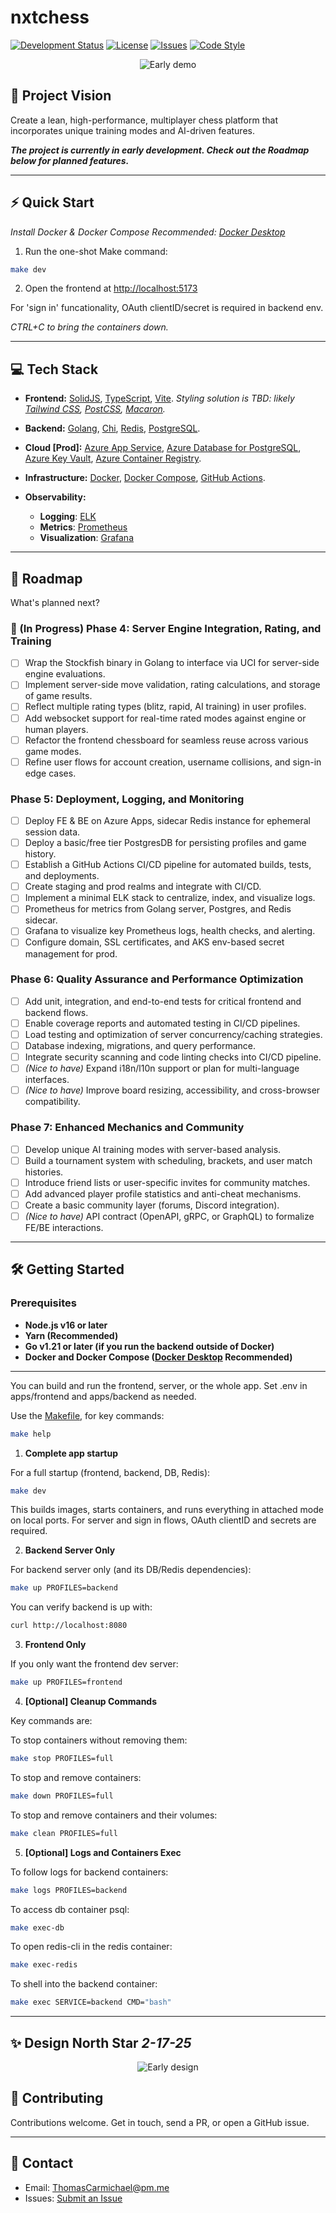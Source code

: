 # nxtchess

[![Development Status](https://img.shields.io/badge/status-under_development-orange)](#)
[![License](https://img.shields.io/github/license/tmcarmichael/nxtchess)](https://github.com/tmcarmichael/nxtchess/blob/main/LICENSE)
[![Issues](https://img.shields.io/github/issues/tmcarmichael/nxtchess)](https://github.com/tmcarmichael/nxtchess/issues)
[![Code Style](https://img.shields.io/badge/code%20style-prettier-ff69b4)](https://prettier.io/docs/en/why-prettier)

<div style="text-align: center;">
  <img src="apps/frontend/public/assets/nxtchess-2-16-25.gif" alt="Early demo" />
</div>

## 🚀 Project Vision

Create a lean, high-performance, multiplayer chess platform that incorporates unique training modes and AI-driven features.

**_The project is currently in early development. Check out the Roadmap below for planned features._**

---

## ⚡️ Quick Start

_Install Docker & Docker Compose Recommended: [Docker Desktop](https://www.docker.com/products/docker-desktop/)_

1. Run the one-shot Make command:

```bash
make dev
```

2. Open the frontend at [http://localhost:5173](http://localhost:5173)

For 'sign in' funcationality, OAuth clientID/secret is required in backend env.

_CTRL+C to bring the containers down._

---

## 💻 Tech Stack

- **Frontend:**
  [SolidJS](https://www.solidjs.com/), [TypeScript](https://www.typescriptlang.org/), [Vite](https://vite.dev/). _Styling solution is TBD: likely [Tailwind CSS](https://tailwindcss.com/), [PostCSS](https://postcss.org/), [Macaron](https://macaron.js.org/docs/styling/)._

- **Backend:**
  [Golang](https://go.dev/), [Chi](https://github.com/go-chi/chi), [Redis](https://redis.io/), [PostgreSQL](https://www.postgresql.org/).

- **Cloud [Prod]:**
  [Azure App Service](https://azure.microsoft.com/en-us/products/app-service/), [Azure Database for PostgreSQL](https://azure.microsoft.com/en-us/products/postgresql/), [Azure Key Vault](https://azure.microsoft.com/en-us/products/key-vault/), [Azure Container Registry](https://azure.microsoft.com/en-us/products/container-registry/).

- **Infrastructure:**
  [Docker](https://www.docker.com/), [Docker Compose](https://docs.docker.com/compose/), [GitHub Actions](https://github.com/features/actions).

- **Observability:**
  - **Logging**: [ELK](https://www.elastic.co/elastic-stack)
  - **Metrics**: [Prometheus](https://prometheus.io/)
  - **Visualization**: [Grafana](https://grafana.com/)

---

## 📜 Roadmap

What's planned next?

### 🚀 (In Progress) Phase 4: Server Engine Integration, Rating, and Training

- [ ] Wrap the Stockfish binary in Golang to interface via UCI for server-side engine evaluations.
- [ ] Implement server-side move validation, rating calculations, and storage of game results.
- [ ] Reflect multiple rating types (blitz, rapid, AI training) in user profiles.
- [ ] Add websocket support for real-time rated modes against engine or human players.
- [ ] Refactor the frontend chessboard for seamless reuse across various game modes.
- [ ] Refine user flows for account creation, username collisions, and sign-in edge cases.

### Phase 5: Deployment, Logging, and Monitoring

- [ ] Deploy FE & BE on Azure Apps, sidecar Redis instance for ephemeral session data.
- [ ] Deploy a basic/free tier PostgresDB for persisting profiles and game history.
- [ ] Establish a GitHub Actions CI/CD pipeline for automated builds, tests, and deployments.
- [ ] Create staging and prod realms and integrate with CI/CD.
- [ ] Implement a minimal ELK stack to centralize, index, and visualize logs.
- [ ] Prometheus for metrics from Golang server, Postgres, and Redis sidecar.
- [ ] Grafana to visualize key Prometheus logs, health checks, and alerting.
- [ ] Configure domain, SSL certificates, and AKS env-based secret management for prod.

### Phase 6: Quality Assurance and Performance Optimization

- [ ] Add unit, integration, and end-to-end tests for critical frontend and backend flows.
- [ ] Enable coverage reports and automated testing in CI/CD pipelines.
- [ ] Load testing and optimization of server concurrency/caching strategies.
- [ ] Database indexing, migrations, and query performance.
- [ ] Integrate security scanning and code linting checks into CI/CD pipeline.
- [ ] _(Nice to have)_ Expand i18n/l10n support or plan for multi-language interfaces.
- [ ] _(Nice to have)_ Improve board resizing, accessibility, and cross-browser compatibility.

### Phase 7: Enhanced Mechanics and Community

- [ ] Develop unique AI training modes with server-based analysis.
- [ ] Build a tournament system with scheduling, brackets, and user match histories.
- [ ] Introduce friend lists or user-specific invites for community matches.
- [ ] Add advanced player profile statistics and anti-cheat mechanisms.
- [ ] Create a basic community layer (forums, Discord integration).
- [ ] _(Nice to have)_ API contract (OpenAPI, gRPC, or GraphQL) to formalize FE/BE interactions.

---

## 🛠️ Getting Started

### Prerequisites

- **Node.js v16 or later**
- **Yarn (Recommended)**
- **Go v1.21 or later (if you run the backend outside of Docker)**
- **Docker and Docker Compose ([Docker Desktop](https://www.docker.com/products/docker-desktop/) Recommended)**

---

You can build and run the frontend, server, or the whole app. Set .env in apps/frontend and apps/backend as needed.

Use the [Makefile](https://github.com/tmcarmichael/nxtchess/blob/main/Makefile), for key commands:

```bash
make help
```

1. **Complete app startup**

For a full startup (frontend, backend, DB, Redis):

```bash
make dev
```

This builds images, starts containers, and runs everything in attached mode on local ports. For server and sign in flows, OAuth clientID and secrets are required.

2. **Backend Server Only**

For backend server only (and its DB/Redis dependencies):

```bash
make up PROFILES=backend
```

You can verify backend is up with:

```bash
curl http://localhost:8080
```

3. **Frontend Only**

If you only want the frontend dev server:

```bash
make up PROFILES=frontend
```

4. **[Optional] Cleanup Commands**

Key commands are:

To stop containers without removing them:

```bash
make stop PROFILES=full
```

To stop and remove containers:

```bash
make down PROFILES=full
```

To stop and remove containers and their volumes:

```bash
make clean PROFILES=full
```

5. **[Optional] Logs and Containers Exec**

To follow logs for backend containers:

```bash
make logs PROFILES=backend
```

To access db container psql:

```bash
make exec-db
```

To open redis-cli in the redis container:

```bash
make exec-redis
```

To shell into the backend container:

```bash
make exec SERVICE=backend CMD="bash"
```

---

## ✨ Design North Star _2-17-25_

<div style="text-align: center;">
  <img src="docs/diagrams/architecture.png" alt="Early design" />
</div>

## 🤝 Contributing

Contributions welcome.
Get in touch, send a PR, or open a GitHub issue.

---

## 📧 Contact

- Email: ThomasCarmichael@pm.me
- Issues: [Submit an Issue](https://github.com/tmcarmichael/nxtchess/issues)
